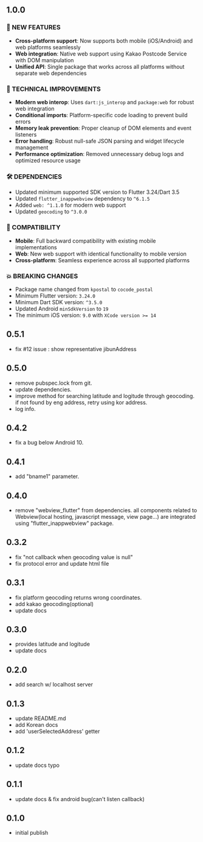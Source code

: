 ## 1.0.0

### 🚀 NEW FEATURES

- **Cross-platform support**: Now supports both mobile (iOS/Android) and web platforms seamlessly
- **Web integration**: Native web support using Kakao Postcode Service with DOM manipulation
- **Unified API**: Single package that works across all platforms without separate web dependencies

### 🔧 TECHNICAL IMPROVEMENTS

- **Modern web interop**: Uses `dart:js_interop` and `package:web` for robust web integration
- **Conditional imports**: Platform-specific code loading to prevent build errors
- **Memory leak prevention**: Proper cleanup of DOM elements and event listeners
- **Error handling**: Robust null-safe JSON parsing and widget lifecycle management
- **Performance optimization**: Removed unnecessary debug logs and optimized resource usage

### 🛠️ DEPENDENCIES

- Updated minimum supported SDK version to Flutter 3.24/Dart 3.5
- Updated `flutter_inappwebview` dependency to `^6.1.5`
- Added `web: ^1.1.0` for modern web support
- Updated `geocoding` to `^3.0.0`

### 📱 COMPATIBILITY

- **Mobile**: Full backward compatibility with existing mobile implementations
- **Web**: New web support with identical functionality to mobile version
- **Cross-platform**: Seamless experience across all supported platforms

### 💥 BREAKING CHANGES

- Package name changed from `kpostal` to `cocode_postal`
- Minimum Flutter version: `3.24.0`
- Minimum Dart SDK version: `^3.5.0`
- Updated Android `minSdkVersion` to `19`
- The minimum iOS version: `9.0` with `XCode version >= 14`

## 0.5.1

- fix #12 issue : show representative jibunAddress

## 0.5.0

- remove pubspec.lock from git.
- update dependencies.
- improve method for searching latitude and logitude through geocoding.
  if not found by eng address, retry using kor address.
- log info.

## 0.4.2

- fix a bug below Android 10.

## 0.4.1

- add "bname1" parameter.

## 0.4.0

- remove "webview_flutter" from dependencies.
  all components related to Webview(local hosting, javascript message, view page...) are integrated using "flutter_inappwebview" package.

## 0.3.2

- fix "not callback when geocoding value is null"
- fix protocol error and update html file

## 0.3.1

- fix platform geocoding returns wrong coordinates.
- add kakao geocoding(optional)
- update docs

## 0.3.0

- provides latitude and logitude
- update docs

## 0.2.0

- add search w/ localhost server

## 0.1.3

- update README.md
- add Korean docs
- add 'userSelectedAddress' getter

## 0.1.2

- update docs typo

## 0.1.1

- update docs & fix android bug(can't listen callback)

## 0.1.0

- initial publish

